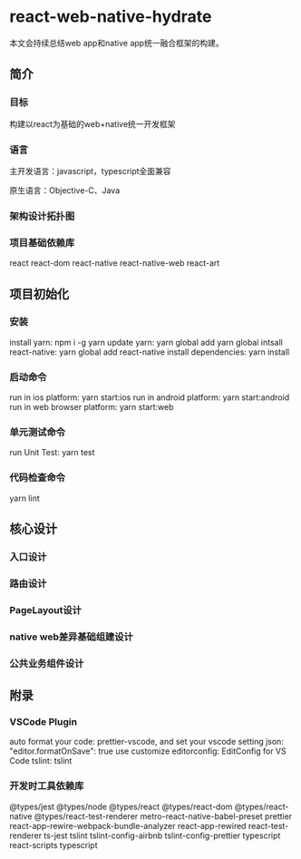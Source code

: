 # react-web-native-hydrate

本文会持续总结web app和native app统一融合框架的构建。

## 简介
### 目标
构建以react为基础的web+native统一开发框架



### 语言
主开发语言：javascript，typescript全面兼容

原生语言：Objective-C、Java



### 架构设计拓扑图



### 项目基础依赖库
react
react-dom
react-native
react-native-web
react-art


## 项目初始化
### 安装
install yarn: npm i -g yarn
update yarn: yarn global add yarn
global intsall react-native: yarn global add react-native
install dependencies: yarn install


### 启动命令
run in ios platform: yarn start:ios
run in android platform: yarn start:android
run in web browser platform: yarn start:web


### 单元测试命令
run Unit Test: yarn test


### 代码检查命令
yarn lint


## 核心设计
### 入口设计


### 路由设计


### PageLayout设计


### native web差异基础组建设计


### 公共业务组件设计


## 附录
### VSCode Plugin
auto format your code: prettier-vscode, and set your vscode setting json: &quot;editor.formatOnSave&quot;: true
use customize editorconfig: EditConfig for VS Code
tslint: tslint


### 开发时工具依赖库
@types/jest
@types/node
@types/react
@types/react-dom
@types/react-native
@types/react-test-renderer
metro-react-native-babel-preset
prettier
react-app-rewire-webpack-bundle-analyzer
react-app-rewired
react-test-renderer
ts-jest
tslint
tslint-config-airbnb
tslint-config-prettier
typescript
react-scripts
typescript
